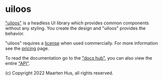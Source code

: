 # uiloos

["uiloos"](https://www.uiloos.dev/) is a headless UI library which provides common components without 
any styling. You create the design and "uiloos" provides the behavior.

"uiloos" requires a [license](https://dashboard.uiloos.dev/license) 
when used commercially. For more information see the [pricing](https://www.uiloos.dev/pricing/) page.

To read the documentation go to the ["docs hub"](https://www.uiloos.dev/docs/),
you can also view the entire ["API"](https://www.uiloos.dev/api/).

(c) Copyright 2022 Maarten Hus, all rights reserved.